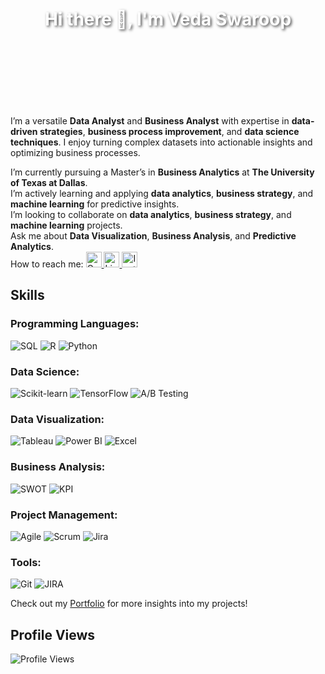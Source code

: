 <div style="background-image: url('https://github.com/Vedv7/Vedv7/blob/main/54dd2a6c17f894e233848e18eaa242d9.jpg'); background-size: cover; background-position: center; height: 300px; display: flex; justify-content: center; align-items: center; color: white; text-shadow: 2px 2px 4px rgba(0, 0, 0, 0.7);">
  <h1>Hi there 👋, I'm Veda Swaroop</h1>
</div>

<p>I’m a versatile <strong>Data Analyst</strong> and <strong>Business Analyst</strong> with expertise in <strong>data-driven strategies</strong>, <strong>business process improvement</strong>, and <strong>data science techniques</strong>. I enjoy turning complex datasets into actionable insights and optimizing business processes.</p>

   I’m currently pursuing a Master’s in **Business Analytics** at **The University of Texas at Dallas**.  
   I’m actively learning and applying **data analytics**, **business strategy**, and **machine learning** for predictive insights.  
   I’m looking to collaborate on **data analytics**, **business strategy**, and **machine learning** projects.  
   Ask me about **Data Visualization**, **Business Analysis**, and **Predictive Analytics**.  
   How to reach me: <a href="mailto:dasagrandhi.v@gmail.com" target="_blank">
  <img src="https://upload.wikimedia.org/wikipedia/commons/7/7e/Gmail_icon_%282020%29.svg" alt="Gmail" width="25" height="25"/>
</a>
<a href="https://www.linkedin.com/in/vedaswaroopdasagrandhi/" target="_blank">
  <img src="https://upload.wikimedia.org/wikipedia/commons/e/e9/Linkedin_icon.svg" alt="LinkedIn" width="25" height="25"/>
</a>
<a href="https://www.instagram.com/ved_swaroop?igshid=MTYxOHowMHVyeDdjNw%3D%3D&utm_source=qr" target="_blank">
  <img src="https://upload.wikimedia.org/wikipedia/commons/a/a5/Instagram_icon.png" alt="Instagram" width="25" height="25"/>
</a>



## Skills

### Programming Languages:
![SQL](https://img.shields.io/badge/SQL-4479A1?style=for-the-badge&logo=postgresql&logoColor=white)
![R](https://img.shields.io/badge/R-276DC3?style=for-the-badge&logo=r&logoColor=white)
![Python](https://img.shields.io/badge/Python-3776AB?style=for-the-badge&logo=python&logoColor=white)

### Data Science:
![Scikit-learn](https://img.shields.io/badge/Scikit--learn-F7931E?style=for-the-badge&logo=scikit-learn&logoColor=white)
![TensorFlow](https://img.shields.io/badge/TensorFlow-FF6F00?style=for-the-badge&logo=tensorflow&logoColor=white)
![A/B Testing](https://img.shields.io/badge/A%2FB_Testing-E34F26?style=for-the-badge&logo=testing-library&logoColor=white)

### Data Visualization:
![Tableau](https://img.shields.io/badge/Tableau-E97627?style=for-the-badge&logo=tableau&logoColor=white)
![Power BI](https://img.shields.io/badge/Power_BI-F2C811?style=for-the-badge&logo=power-bi&logoColor=black)
![Excel](https://img.shields.io/badge/Excel-217346?style=for-the-badge&logo=microsoft-excel&logoColor=white)

### Business Analysis:
![SWOT](https://img.shields.io/badge/SWOT-00A9E0?style=for-the-badge&logo=chart-bar&logoColor=white)
![KPI](https://img.shields.io/badge/KPI-0052CC?style=for-the-badge&logo=bar-chart&logoColor=white)

### Project Management:
![Agile](https://img.shields.io/badge/Agile-0A66C2?style=for-the-badge&logo=agile&logoColor=white)
![Scrum](https://img.shields.io/badge/Scrum-6DB33F?style=for-the-badge&logo=scrum&logoColor=white)
![Jira](https://img.shields.io/badge/Jira-0052CC?style=for-the-badge&logo=jira&logoColor=white)

### Tools:
![Git](https://img.shields.io/badge/Git-F05032?style=for-the-badge&logo=git&logoColor=white)
![JIRA](https://img.shields.io/badge/JIRA-0052CC?style=for-the-badge&logo=jira&logoColor=white)

Check out my [Portfolio](https://datascienceportfol.io/VedaSwaroop) for more insights into my projects!

## Profile Views
![Profile Views](https://komarev.com/ghpvc/?username=Vedv7&color=blue)


